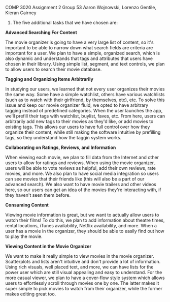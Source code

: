 COMP 3020 Assignment 2
Group 53
Aaron Wojnowski, Lorenzo Gentile, Kieran Cairney

1. The five additional tasks that we have chosen are:

**Advanced Searching For Content**

The movie organizer is going to have a very large list of content, so it's important to be able to narrow down what search fields are criteria are important for a user. We plan to have a simple, organized search, which is also dynamic and understands that tags and attributes that users have chosen in their library. Using simple list, segment, and text controls, we plan to allow users to search their movie database.

**Tagging and Organizing Items Arbitrarily**

In studying our users, we learned that not every user organizes their movies the same way. Some have a simple watchlist, others have various watchlists (such as to watch with their girlfriend, by themselves, etc), etc. To solve this issue and keep our movie organizer fluid, we opted to have arbitrary tagging instead of predefined categories. When the user launches the app, we'll prefill their tags with watchlist, buylist, faves, etc. From here, users can arbitrarily add new tags to their movies as they'd like, or add movies to existing tags. This allows our users to have full control over how they organize their content, while still making the software intuitive by prefilling tags, so they understand how the taggin system works.

**Collaborating on Ratings, Reviews, and Information**

When viewing each movie, we plan to fill data from the Internet and other users to allow for ratings and reviews. When using the movie organizer, users will be able to vote reviews as helpful, add their own reviews, rate movies, and more. We also plan to have social media integration so users can see movies that their friends like (this will also be a part of our advanced search). We also want to have movie trailers and other videos here, so our users can get an idea of the movies they're interacting with, if they haven't seen them before.

**Consuming Content**

Viewing movie information is great, but we want to actually allow users to watch their films! To do this, we plan to add information about theatre times, rental locations, iTunes availability, Netflix availability, and more. When a user has a movie in the organizer, they should be able to easily find out how to play the movie.

**Viewing Content in the Movie Organizer**

We want to make it really simple to view movies in the movie organizer. Scatterplots and lists aren't intuitive and don't provide a lot of information. Using rich visuals, well placed text, and more, we can have lists for the power user which are still visual appealing and easy to understand. For the more casual viewer, we plan to have a cover-flow style system which allows users to effortlessly scroll through movies one by one. The latter makes it super simple to pick movies to watch from their organizer, while the former makes editing great too.